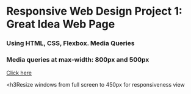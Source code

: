 <h1>Responsive Web Design Project 1: Great Idea Web Page</h1>

<h3>Using HTML, CSS, Flexbox. Media Queries</h3>

<h3>Media queries at max-width: 800px and 500px</h3>

<a href="#">Click here</a>

<h3Resize windows from full screen to 450px for responsiveness view</h3>
